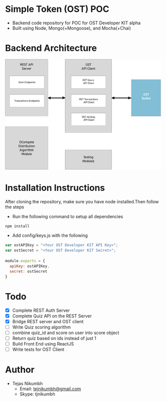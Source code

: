 # Simple Token (OST) POC
- Backend code repository for POC for OST Developer KIT alpha
- Built using Node, Mongo(+Mongoose), and Mocha(+Chai)
# Backend Architecture
![alt text](https://github.com/tejasnikumbh/ost-poc-backend/blob/master/resources/backend_architecture.png)
# Installation Instructions
After cloning the repository, make sure you have node installed.Then follow the steps

- Run the following command to setup all dependencies
```javascript
npm install
```

- Add config/keys.js with the following
```javascript
var ostAPIKey = "<Your OST Developer KIT API Key>";
var ostSecret = "<Your OST Developer KIT Secret>";

module.exports = {
  apiKey: ostAPIKey,
  secret: ostSecret
}
```

# Todo
- [x] Complete REST Auth Server
- [x] Complete Quiz API on the REST Server
- [x] Bridge REST server and OST client
- [ ] Write Quiz scoring algorithm
- [ ] combine quiz_id and score on user into score object
- [ ] Return quiz based on ids instead of just 1
- [ ] Build Front End using ReactJS
- [ ] Write tests for OST Client

# Author
- Tejas Nikumbh
  - Email: tejnikumbh@gmail.com
  - Skype: tjnikumbh
